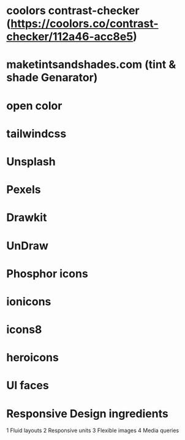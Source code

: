 <!-- for colors -->

# coolors contrast-checker (https://coolors.co/contrast-checker/112a46-acc8e5)

# maketintsandshades.com (tint & shade Genarator)

# open color

# tailwindcss

<!-- for imges -->

# Unsplash

# Pexels

# Drawkit

# UnDraw

<!-- for icons -->

# Phosphor icons

# ionicons

# icons8

# heroicons

<!-- for faces -->

# UI faces

# Responsive Design ingredients

1 Fluid layouts
2 Responsive units
3 Flexible images
4 Media queries
